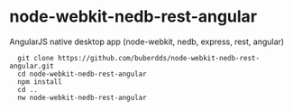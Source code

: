 node-webkit-nedb-rest-angular
=============================

AngularJS native desktop app (node-webkit, nedb, express, rest, angular)

```
  git clone https://github.com/buberdds/node-webkit-nedb-rest-angular.git
  cd node-webkit-nedb-rest-angular
  npm install
  cd ..
  nw node-webkit-nedb-rest-angular
```